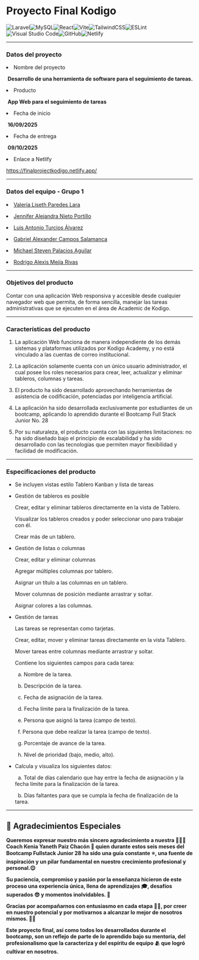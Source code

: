 # Proyecto Final Kodigo
![Laravel](https://img.shields.io/badge/laravel-%23FF2D20.svg?style=for-the-badge&logo=laravel&logoColor=white)![MySQL](https://img.shields.io/badge/mysql-4479A1.svg?style=for-the-badge&logo=mysql&logoColor=white)![React](https://img.shields.io/badge/react-%2320232a.svg?style=for-the-badge&logo=react&logoColor=%2361DAFB)![Vite](https://img.shields.io/badge/vite-%23646CFF.svg?style=for-the-badge&logo=vite&logoColor=white)![TailwindCSS](https://img.shields.io/badge/tailwindcss-%2338B2AC.svg?style=for-the-badge&logo=tailwind-css&logoColor=white)![ESLint](https://img.shields.io/badge/ESLint-4B3263?style=for-the-badge&logo=eslint&logoColor=white)![Visual Studio Code](https://img.shields.io/badge/Visual%20Studio%20Code-0078d7.svg?style=for-the-badge&logo=visual-studio-code&logoColor=white)![GitHub](https://img.shields.io/badge/github-%23121011.svg?style=for-the-badge&logo=github&logoColor=white)![Netlify](https://img.shields.io/badge/netlify-%23000000.svg?style=for-the-badge&logo=netlify&logoColor=#00C7B7)
<hr/>
<h3>Datos del proyecto</h3>
<li>Nombre del proyecto</li>
<p>&nbsp;<strong>Desarrollo de una herramienta de software para el seguimiento de tareas.</strong><br/></p>
<li>Producto</li>
<p>&nbsp;<strong>App Web para el seguimiento de tareas</strong></p>
<li>Fecha de inicio</li>
<p>&nbsp;<strong>16/09/2025</strong></p>
<li>Fecha de entrega</li>
<p>&nbsp;<strong>09/10/2025</strong></p>
<li>Enlace a Netlify</li>
<p><a href='https://kanbanfinal.netlify.app/'>https://finalprojectkodigo.netlify.app/</a></p>
<hr/>
<h3>Datos del equipo - Grupo 1</h3>
<p><li><a href='https://www.linkedin.com/in/valeria-paredes-485411362/'>Valeria Liseth Paredes Lara</a></li></p>
<p><li><a href='http://www.linkedin.com/in/jennifer-nieto-b02ba0362'>Jennifer Alejandra Nieto Portillo</a></li></p>
<p><li><a href='https://www.linkedin.com/in/luis-turcios-85316531/'>Luis Antonio Turcios Álvarez</a></li></p>
<p><li><a href='https://www.linkedin.com/in/gabriel-campos-salamanca-050579337/'>Gabriel Alexander Campos Salamanca</a></li></p>
<p><li><a href='mailto:Maikpa04@gmail.com'>Michael Steven Palacios Aguilar</a></li></p>
<p><li><a href='https://github.com/MadeInRodri'>Rodrigo Alexis Mejía Rivas</a></li></p>
<hr/>
<h3>Objetivos del producto</h3>
<p>Contar con una aplicación Web responsiva y accesible desde cualquier navegador web que permita, de forma sencilla, manejar las tareas administrativas que se ejecuten en el área de Academic de Kodigo.</p>
<hr/>
<h3>Características del producto</h3>
<ol>
<p><li>La aplicación Web funciona de manera independiente de los demás sistemas y plataformas utilizados por Kodigo Academy, y no está vinculado a las cuentas de correo institucional.</li></p>
<p><li>La aplicación solamente cuenta con un único usuario administrador, el cual posee los roles necesarios para crear, leer, actualizar y eliminar tableros, columnas y tareas.</li></p>
<p><li>El producto ha sido desarrollado aprovechando herramientas de asistencia de codificación, potenciadas por inteligencia artificial.</li></p>
<p><li>La aplicación ha sido desarrollada exclusivamente por estudiantes de un bootcamp, aplicando lo aprendido durante el Bootcamp Full Stack Junior No. 28</li></p>
<p><li>Por su naturaleza, el producto cuenta con las siguientes limitaciones: no ha sido diseñado bajo el principio de escalabilidad y ha sido desarrollado con las tecnologías que permiten mayor flexibilidad y facilidad de modificación.</li></p>
</ol>
<hr/>
<h3>Especificaciones del producto</h3>
<ul>
<p><li>Se incluyen vistas estilo Tablero Kanban y lista de tareas</li></p>
<p><li>Gestión de tableros es posible</li></p>
  <p>Crear, editar y eliminar tableros directamente en la vista de Tablero.</p>
  <p>Visualizar los tableros creados y poder seleccionar uno para trabajar con él. </p>
  <p>Crear más de un tablero.</p>
<p><li>Gestión de listas o columnas</li></p>
  <p>Crear, editar y eliminar columnas</p>
  <p>Agregar múltiples columnas por tablero.</p>
  <p>Asignar un título a las columnas en un tablero.</p>
  <p>Mover columnas de posición mediante arrastrar y soltar.</p>
  <p>Asignar colores a las columnas.</p>
<p><li>Gestión de tareas</li></p>
  <p>Las tareas se representan como tarjetas.<br/>
  <p>Crear, editar, mover y eliminar tareas directamente en la vista Tablero. </p>
  <p>Mover tareas entre columnas mediante arrastrar y soltar. </p>
  <p>Contiene los siguientes campos para cada tarea:</p>
    <p>&nbsp;&nbsp;a. Nombre de la tarea.</p>
    <p>&nbsp;&nbsp;b. Descripción de la tarea.</p> 
    <p>&nbsp;&nbsp;c. Fecha de asignación de la tarea. </p>
    <p>&nbsp;&nbsp;d. Fecha límite para la finalización de la tarea. </p>
    <p>&nbsp;&nbsp;e. Persona que asignó la tarea (campo de texto). </p>
    <p>&nbsp;&nbsp;f. Persona que debe realizar la tarea (campo de texto). </p>
    <p>&nbsp;&nbsp;g. Porcentaje de avance de la tarea. </p>
    <p>&nbsp;&nbsp;h. Nivel de prioridad (bajo, medio, alto). </p>
  <p><li>Calcula y visualiza los siguientes datos:</li></p>
    <p>&nbsp;&nbsp;a. Total de días calendario que hay entre la fecha de asignación y la fecha límite para la finalización de la tarea.</p>
    <p>&nbsp;&nbsp;b. Días faltantes para que se cumpla la fecha de finalización de la tarea.</p>
</ul>
<hr/>

<h2>💬 Agradecimientos Especiales</h2>
<strong><p>Queremos expresar nuestro más sincero agradecimiento a nuestra 👩🏻‍🏫 Coach Kenia Yaneth Paiz Chacón 🤗 quien durante estos seis meses del Bootcamp Fullstack Junior 28 ha sido una guía constante ⭐, una fuente de inspiración y un pilar fundamental en nuestro crecimiento profesional y personal.😌</p><p>Su paciencia, compromiso y pasión por la enseñanza hicieron de este proceso una experiencia única, llena de aprendizajes 🎓, desafíos superados 😎 y momentos inolvidables. 🥲</p><p>Gracias por acompañarnos con entusiasmo en cada etapa 🙌🏼, por creer en nuestro potencial y por motivarnos a alcanzar lo mejor de nosotros mismos. 💪🏼</p><p>Este proyecto final, así como todos los desarrollados durante el bootcamp, son un reflejo de parte de lo aprendido bajo su mentoría, del profesionalismo que la caracteriza y del espíritu de equipo 🫂 que logró cultivar en nosotros.</p></strong>

